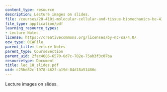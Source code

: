 ```yaml
---
content_type: resource
description: Lecture images on slides.
file: /courses/20-410j-molecular-cellular-and-tissue-biomechanics-be-410j-spring-2003/c25be82c1978462fa19d84d18a51486c_lec_18_slides.pdf
file_type: application/pdf
learning_resource_types:
- Lecture Notes
license: https://creativecommons.org/licenses/by-nc-sa/4.0/
ocw_type: OCWFile
parent_title: Lecture Notes
parent_type: CourseSection
parent_uid: 2fac4686-6570-6d7c-702e-75ab3f3c07ba
resourcetype: Document
title: lec_18_slides.pdf
uid: c25be82c-1978-462f-a19d-84d18a51486c
---
```

Lecture images on slides.